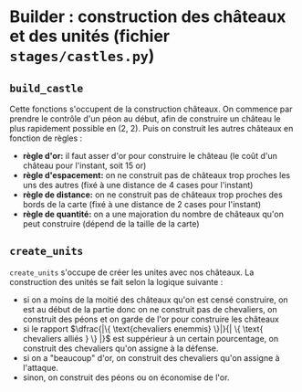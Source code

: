 # Builder : construction des châteaux et des unités (fichier `stages/castles.py`)

## `build_castle`

Cette fonctions s'occupent de la construction châteaux. On commence par prendre le contrôle d'un péon au début, afin de construire un château le plus rapidement possible en (2, 2). Puis on construit les autres châteaux en fonction de règles :

- **règle d'or:** il faut asser d'or pour construire le château (le coût d'un château pour l'instant, soit 15 or)
- **règle d'espacement:** on ne construit pas de châteaux trop proches les uns des autres (fixé à une distance de 4 cases pour l'instant)
- **règle de distance:** on ne construit pas de châteaux trop proches des bords de la carte (fixé à une distance de 2 cases pour l'instant)
- **règle de quantité:** on a une majoration du nombre de châteaux qu'on peut construire (dépend de la taille de la carte)

## `create_units`

`create_units` s'occupe de créer les unites avec nos châteaux. La construction des unités se fait selon la logique suivante :

- si on a moins de la moitié des châteaux qu'on est censé construire, on est au début de la partie donc on ne construit pas de chevaliers, on construit des péons et on garde de l'or pour construire les châteaux
- si le rapport $\dfrac{|\{ \text{chevaliers enemmis} \}|}{| \{ \text{ chevaliers alliés } \} |}$ est suppérieur à un certain pourcentage, on construit des chevaliers qu'on assigne à la défense.
- si on a "beaucoup" d'or, on construit des chevaliers qu'on assigne à l'attaque.
- sinon, on construit des péons ou on économise de l'or.
